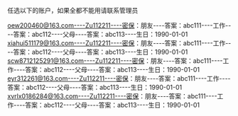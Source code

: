 任选以下的账户，如果全都不能用请联系管理员

oew200460@163.com----Zu112211----密保：朋友----答案：abc111----工作----答案：abc112----父母----答案：abc113----生日：1990-01-01
xiahui511179@163.com----Zu112211----密保：朋友----答案：abc111----工作----答案：abc112----父母----答案：abc113----生日：1990-01-01
scw8712125291@163.com----Zu112211----密保：朋友----答案：abc111----工作----答案：abc112----父母----答案：abc113----生日：1990-01-01
eyr312261@163.com----Zu112211----密保：朋友----答案：abc111----工作----答案：abc112----父母----答案：abc113----生日：1990-01-01
xvrlx0186284@163.com----Zu112211----密保：朋友----答案：abc111----工作----答案：abc112----父母----答案：abc113----生日：1990-01-01
